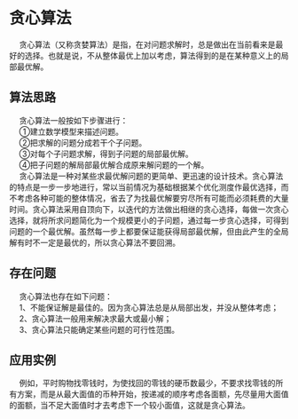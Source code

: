 


# 贪心算法
<!-- 
https://baike.baidu.com/item/%E8%B4%AA%E5%BF%83%E7%AE%97%E6%B3%95/5411800?fr=aladdin
-->

&emsp; 贪心算法（又称贪婪算法）是指，在对问题求解时，总是做出在当前看来是最好的选择。也就是说，不从整体最优上加以考虑，算法得到的是在某种意义上的局部最优解。  

## 算法思路
&emsp; 贪心算法一般按如下步骤进行：  
&emsp; ①建立数学模型来描述问题。  
&emsp; ②把求解的问题分成若干个子问题。  
&emsp; ③对每个子问题求解，得到子问题的局部最优解。  
&emsp; ④把子问题的解局部最优解合成原来解问题的一个解。  
&emsp; 贪心算法是一种对某些求最优解问题的更简单、更迅速的设计技术。贪心算法的特点是一步一步地进行，常以当前情况为基础根据某个优化测度作最优选择，而不考虑各种可能的整体情况，省去了为找最优解要穷尽所有可能而必须耗费的大量时间。贪心算法采用自顶向下，以迭代的方法做出相继的贪心选择，每做一次贪心选择，就将所求问题简化为一个规模更小的子问题，通过每一步贪心选择，可得到问题的一个最优解。虽然每一步上都要保证能获得局部最优解，但由此产生的全局解有时不一定是最优的，所以贪心算法不要回溯。  


## 存在问题
&emsp; 贪心算法也存在如下问题：  
&emsp; 1、不能保证解是最佳的。因为贪心算法总是从局部出发，并没从整体考虑；  
&emsp; 2、贪心算法一般用来解决求最大或最小解；  
&emsp; 3、贪心算法只能确定某些问题的可行性范围。  


## 应用实例
&emsp; 例如，平时购物找零钱时，为使找回的零钱的硬币数最少，不要求找零钱的所有方案，而是从最大面值的币种开始，按递减的顺序考虑各面额，先尽量用大面值的面额，当不足大面值时才去考虑下一个较小面值，这就是贪心算法。  



